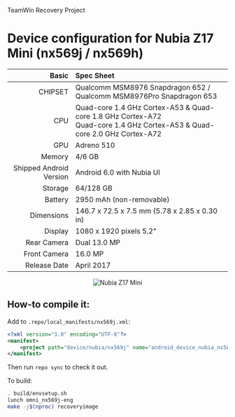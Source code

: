 TeamWin Recovery Project

Device configuration for Nubia Z17 Mini (nx569j / nx569h)
=====================================

Basic   | Spec Sheet
-------:|:-------------------------
CHIPSET | Qualcomm MSM8976 Snapdragon 652 / Qualcomm MSM8976Pro Snapdragon 653
CPU     | Quad-core 1.4 GHz Cortex-A53 & Quad-core 1.8 GHz Cortex-A72 <br/> Quad-core 1.4 GHz Cortex-A53 & Quad-core 2.0 GHz Cortex-A72
GPU     | Adreno 510
Memory  | 4/6 GB
Shipped Android Version | Android 6.0 with Nubia UI
Storage | 64/128 GB
Battery | 2950 mAh (non-removable)
Dimensions | 146.7 x 72.5 x 7.5 mm (5.78 x 2.85 x 0.30 in)
Display | 1080 x 1920 pixels 5.2"
Rear Camera  | Dual 13.0 MP
Front Camera | 16.0 MP
Release Date | April 2017

<p align="center"><img src="https://forum.turkdevs.com/IMG/Nubia_Z17_Mini.jpg" alt="Nubia Z17 Mini" /></p>


## How-to compile it:

Add to `.repo/local_manifests/nx569j.xml`:

```xml
<?xml version="1.0" encoding="UTF-8"?>
<manifest>
	<project path="device/nubia/nx569j" name="android_device_nubia_nx569j" remote="TeamWin" revision="android-7.1" />
</manifest>
```

Then run `repo sync` to check it out.

To build:

```sh
. build/envsetup.sh
lunch omni_nx569j-eng
make -j$(nproc) recoveryimage
```